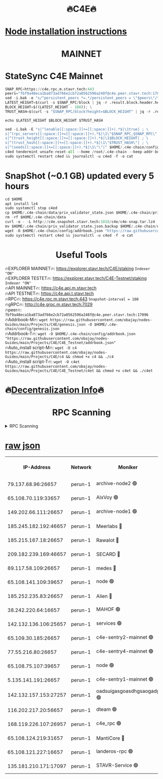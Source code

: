 <h1 align="center"> 🔥C4E🔥</h1>

[Node installation instructions](https://github.com/obajay/nodes-Guides/tree/main/Projects/C4E)
=

<h1 align="center"> MAINNET</h1>

# StateSync C4E Mainnet
```python
SNAP_RPC=https://c4e.rpc.m.stavr.tech:443
peers="fbf9a48eca1ba873ad766e2cb72a0562596a248f@c4e.peer.stavr.tech:17096"
sed -i.bak -e "s/^persistent_peers *=.*/persistent_peers = \"$peers\"/" $HOME/.c4e-chain/config/config.toml
LATEST_HEIGHT=$(curl -s $SNAP_RPC/block | jq -r .result.block.header.height); \
BLOCK_HEIGHT=$((LATEST_HEIGHT - 100)); \
TRUST_HASH=$(curl -s "$SNAP_RPC/block?height=$BLOCK_HEIGHT" | jq -r .result.block_id.hash)

echo $LATEST_HEIGHT $BLOCK_HEIGHT $TRUST_HASH

sed -i.bak -E "s|^(enable[[:space:]]+=[[:space:]]+).*$|\1true| ; \
s|^(rpc_servers[[:space:]]+=[[:space:]]+).*$|\1\"$SNAP_RPC,$SNAP_RPC\"| ; \
s|^(trust_height[[:space:]]+=[[:space:]]+).*$|\1$BLOCK_HEIGHT| ; \
s|^(trust_hash[[:space:]]+=[[:space:]]+).*$|\1\"$TRUST_HASH\"| ; \
s|^(seeds[[:space:]]+=[[:space:]]+).*$|\1\"\"|" $HOME/.c4e-chain/config/config.toml
c4ed tendermint unsafe-reset-all --home /root/.c4e-chain --keep-addr-book
sudo systemctl restart c4ed && journalctl -u c4ed -f -o cat
```
# SnapShot (~0.1 GB) updated every 5 hours
```python
cd $HOME
apt install lz4
sudo systemctl stop c4ed
cp $HOME/.c4e-chain/data/priv_validator_state.json $HOME/.c4e-chain/priv_validator_state.json.backup
rm -rf $HOME/.c4e-chain/data
curl -o - -L http://c4e.snapshot.stavr.tech:1018/c4e/c4e-snap.tar.lz4 | lz4 -c -d - | tar -x -C $HOME/.c4e-chain --strip-components 2
mv $HOME/.c4e-chain/priv_validator_state.json.backup $HOME/.c4e-chain/data/priv_validator_state.json
wget -O $HOME/.c4e-chain/config/addrbook.json "https://raw.githubusercontent.com/obajay/nodes-Guides/main/Projects/C4E/addrbook.json"
sudo systemctl restart c4ed && journalctl -u c4ed -f -o cat
```
 <h1 align="center"> Useful Tools</h1>

🔥EXPLORER MAINNET🔥:  https://explorer.stavr.tech/C4E/staking            `Indexer "ON"` \
🔥EXPLORER TESTET🔥:   https://explorer.stavr.tech/C4E-Testnet/staking     `Indexer "ON"` \
🔥API MAINNET🔥:       https://c4e.api.m.stavr.tech \
🔥API TESTNET🔥:       https://c4e.api.t.stavr.tech \
🔥RPC🔥:               https://c4e.rpc.m.stavr.tech:443                  `Snapshot-interval = 100` \
🔥gRPC🔥:              http://c4e.grpc.m.stavr.tech:7029 \
🔥peer🔥:              `fbf9a48eca1ba873ad766e2cb72a0562596a248f@c4e.peer.stavr.tech:17096` \
🔥Addrbook-M🔥:    ```wget https://raw.githubusercontent.com/obajay/nodes-Guides/main/Projects/C4E/genesis.json -O $HOME/.c4e-chain/config/genesis.json``` \
🔥Addrbook-T🔥:    ```wget -O $HOME/.c4e-chain/config/addrbook.json "https://raw.githubusercontent.com/obajay/nodes-Guides/main/Projects/C4E/C4E_Testnet/addrbook.json"``` \
🔥Auto_install script-M🔥: ```wget -O c4 https://raw.githubusercontent.com/obajay/nodes-Guides/main/Projects/C4E/c4 && chmod +x c4 && ./c4``` \
🔥Auto_install script-T🔥: ```wget -O c4et https://raw.githubusercontent.com/obajay/nodes-Guides/main/Projects/C4E/C4E_Testnet/c4et && chmod +x c4et && ./c4et```

🔥[Decentralization Info](https://github.com/obajay/StateSync-snapshots/tree/main/Projects/C4E/Decentralization)🔥
=

<h1 align="center"> RPC Scanning</h1>

<details>
<summary>RPC Scanning</summary>

<h2 align="center"> We scan nodes in real time every 4 hours. And we provide the final result of RPC endpoints.
We cannot influence the operation of these nodes in any way. </h2>


```python
If Voting Power is higher than 0 --> then the Node is a validator of the network and may be subject to attack and be a potential threat to the chain.
```
```python
We marked such validators with a red symbol
```

</details>

[raw json](https://rpc-check.c4e.stavr.tech/c4e/rpc-c4e-result.json)
=



<table><tr><th>IP-Address</th><th>Network</th><th>Moniker</th><th>Latest Block Height</th><th>Earliest Block Height</th><th>Catching Up</th><th>Tx Index</th><th>Voting Power</th><th>Scan Time</th></tr><tr><td>79.137.68.96:26657</td><td>perun-1</td><td>archive-node2 🟢</td><td>7784356</td><td>1</td><td>False</td><td>on</td><td>0</td><td>2024-03-28T21:27:47.417502203UTC</td></tr><tr><td>65.108.70.119:33657</td><td>perun-1</td><td>AlxVoy 🟢</td><td>7784358</td><td>1</td><td>False</td><td>on</td><td>0</td><td>2024-03-28T21:28:01.101680559UTC</td></tr><tr><td>149.202.66.111:26657</td><td>perun-1</td><td>archive-node1 🟢</td><td>7784360</td><td>1</td><td>False</td><td>on</td><td>0</td><td>2024-03-28T21:28:17.627912935UTC</td></tr><tr><td>185.245.182.192:46657</td><td>perun-1</td><td>Meerlabs 🔴</td><td>7784361</td><td>1051501</td><td>False</td><td>on</td><td>344615</td><td>2024-03-28T21:28:22.732549983UTC</td></tr><tr><td>185.215.167.18:26657</td><td>perun-1</td><td>Rawalot 🔴</td><td>7784363</td><td>1090501</td><td>False</td><td>on</td><td>450091</td><td>2024-03-28T21:28:33.457969702UTC</td></tr><tr><td>209.182.239.169:46657</td><td>perun-1</td><td>SECARD 🔴</td><td>7784359</td><td>2616101</td><td>False</td><td>off</td><td>749308</td><td>2024-03-28T21:28:12.990240318UTC</td></tr><tr><td>89.117.58.109:26657</td><td>perun-1</td><td>medes 🔴</td><td>7784362</td><td>2826001</td><td>False</td><td>off</td><td>891025</td><td>2024-03-28T21:28:29.126859122UTC</td></tr><tr><td>65.108.141.109:39657</td><td>perun-1</td><td>node 🟢</td><td>7784356</td><td>5303301</td><td>False</td><td>on</td><td>0</td><td>2024-03-28T21:27:49.760238515UTC</td></tr><tr><td>185.252.235.83:26657</td><td>perun-1</td><td>Alien 🔴</td><td>7784360</td><td>6502501</td><td>False</td><td>on</td><td>648215</td><td>2024-03-28T21:28:17.900725070UTC</td></tr><tr><td>38.242.220.64:16657</td><td>perun-1</td><td>MAHOF 🟢</td><td>7784360</td><td>6885501</td><td>False</td><td>on</td><td>0</td><td>2024-03-28T21:28:15.319843821UTC</td></tr><tr><td>142.132.136.106:25657</td><td>perun-1</td><td>services 🟢</td><td>7784358</td><td>7012001</td><td>False</td><td>on</td><td>0</td><td>2024-03-28T21:28:03.750955593UTC</td></tr><tr><td>65.109.30.185:26657</td><td>perun-1</td><td>c4e-sentry2-mainnet 🟢</td><td>7784361</td><td>7284001</td><td>False</td><td>on</td><td>0</td><td>2024-03-28T21:28:22.415228175UTC</td></tr><tr><td>77.55.216.80:26657</td><td>perun-1</td><td>c4e-sentry4-mainnet 🟢</td><td>7784358</td><td>7297001</td><td>False</td><td>on</td><td>0</td><td>2024-03-28T21:28:00.778689814UTC</td></tr><tr><td>65.108.75.107:39657</td><td>perun-1</td><td>node 🟢</td><td>7784358</td><td>7300001</td><td>False</td><td>on</td><td>0</td><td>2024-03-28T21:28:04.058913566UTC</td></tr><tr><td>5.135.141.191:26657</td><td>perun-1</td><td>c4e-sentry1-mainnet 🟢</td><td>7784356</td><td>7300501</td><td>False</td><td>on</td><td>0</td><td>2024-03-28T21:27:46.575468432UTC</td></tr><tr><td>142.132.157.153:27257</td><td>perun-1</td><td>oadsuigasgoasdhgsaogadg 🟢</td><td>7784355</td><td>7574001</td><td>False</td><td>on</td><td>0</td><td>2024-03-28T21:27:44.281956095UTC</td></tr><tr><td>116.202.217.20:56657</td><td>perun-1</td><td>dteam 🟢</td><td>7784356</td><td>7660701</td><td>False</td><td>on</td><td>0</td><td>2024-03-28T21:27:47.110285226UTC</td></tr><tr><td>168.119.226.107:26957</td><td>perun-1</td><td>c4e_rpc 🟢</td><td>7784357</td><td>7684357</td><td>False</td><td>on</td><td>0</td><td>2024-03-28T21:27:54.044295156UTC</td></tr><tr><td>65.108.124.219:31657</td><td>perun-1</td><td>MantiCore 🔴</td><td>7784358</td><td>7684358</td><td>False</td><td>off</td><td>730052</td><td>2024-03-28T21:28:00.457271842UTC</td></tr><tr><td>65.108.121.227:16657</td><td>perun-1</td><td>landeros-rpc 🟢</td><td>7784356</td><td>7771501</td><td>False</td><td>on</td><td>0</td><td>2024-03-28T21:27:46.869196247UTC</td></tr><tr><td>135.181.210.171:17097</td><td>perun-1</td><td>STAVR-Service 🟢</td><td>7784358</td><td>7783901</td><td>False</td><td>on</td><td>0</td><td>2024-03-28T21:28:04.353262584UTC</td></tr></table>
